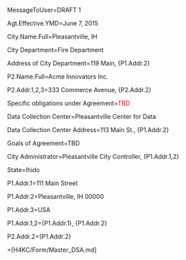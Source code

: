 MessageToUser=DRAFT 1

Agt.Effective.YMD=June 7, 2015

City.Name.Full=Pleasantville, IH

City Department=Fire Department

Address of City Department=119 Main, {P1.Addr.2}

P2.Name.Full=Acme Innovators Inc.

P2.Addr.1,2,3=333 Commerce Avenue, {P2.Addr.2}

Specific obligations under Agreement=<font color="red">TBD</font>

Data Collection Center=Pleasantville Center for Data

Data Collection Center Address=113 Main St., {P1.Addr.2}

Goals of Agreement=TBD

City Administrator=Pleasantville City Controller, {P1.Addr.1,2}

State=Ihido

P1.Addr.1=111 Main Street

P1.Addr.2=Pleasantville, IH 00000

P1.Addr.3=USA

P1.Addr.1,2={P1.Addr.1}, {P1.Addr.2}

P2.Addr.2={P1.Addr.2}


=[H4KC/Form/Master_DSA.md]
